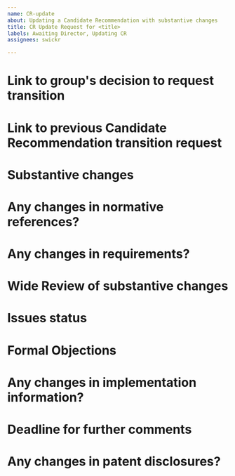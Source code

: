 ```yaml
---
name: CR-update
about: Updating a Candidate Recommendation with substantive changes
title: CR Update Request for <title>
labels: Awaiting Director, Updating CR
assignees: swickr

---
```


# Link to group's decision to request transition

# Link to previous Candidate Recommendation transition request

# Substantive changes

# Any changes in normative references?

# Any changes in requirements?

# Wide Review of substantive changes

# Issues status

# Formal Objections

# Any changes in implementation information?

# Deadline for further comments

# Any changes in patent disclosures?
